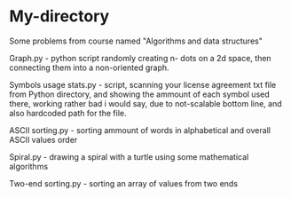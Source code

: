 # My-directory
Some problems from course named "Algorithms and data structures"

Graph.py - python script randomly creating n- dots on a 2d space, then connecting them into a non-oriented graph.

Symbols usage stats.py - script, scanning your license agreement txt file from Python directory, and showing the ammount of each symbol
used there, working rather bad i would say, due to not-scalable bottom line, and also hardcoded path for the file.

ASCII sorting.py - sorting ammount of words in alphabetical and overall ASCII values order

Spiral.py - drawing a spiral with a turtle using some mathematical algorithms

Two-end sorting.py - sorting an array of values from two ends
